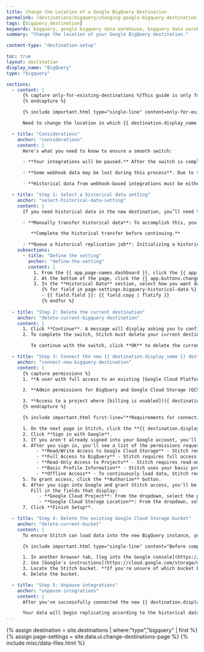 ```yaml
---
title: Change the Location of a Google BigQuery Destination
permalink: /destinations/bigquery/changing-google-bigquery-destination-data-locations
tags: [bigquery_destination]
keywords: bigquery, google bigquery data warehouse, bigquery data warehouse, bigquery etl, etl to bigquery, bigquery destination
summary: "Change the location of your Google BigQuery destination."

content-type: "destination-setup"

toc: true
layout: destination
display_name: "BigQuery"
type: "bigquery"

sections:
  - content: |
      {% capture only-for-existing-destinations %}This guide is only for changing **existing** {{ destination.display_name }} destinations, or those already connected to Stitch. To connect a new {{ destination.display_name }} destination, [refer to these instructions]({{ link.destinations.setup.bigquery | prepend: site.baseurl }}).
      {% endcapture %}

      {% include important.html type="single-line" content=only-for-existing-destinations %}

      Need to change the location in which {{ destination.display_name }} stores your data? Using Stitch's Destination Change feature, you can delete the current destination and connect a new one with the desired data storage location.

  - title: "Considerations"
    anchor: "considerations"
    content: |
      Here's what you need to know to ensure a smooth switch:

      - **Your integrations will be paused.** After the switch is complete, you'll need to manually unpause the integrations you'd like to resume.

      - **Some webhook data may be lost during this process**. Due to their continuous, real-time nature, some webhook data may be lost during the switch.

      - **Historical data from webhook-based integrations must be either manually backfilled or replayed**. Some webhook providers - such as Segment - allow customers on certain plans to ‘replay’ their historical data. This feature varies from provider to provider and may not always be available.

  - title: "Step 1: Select a historical data setting"
    anchor: "select-historical-data-setting"
    content: |
      If you need historical data in the new destination, you’ll need to either manually transfer your historical data or queue a historical replication job.

      - **Manually transfer historical data**: To accomplish this, you can use Google's UI to import the existing datasets into the new {{ destination.display_name }} instance. Ensure that all dataset names remain the same during the transfer, or loading errors may occur.

         **Complete the historical transfer before continuing.**

      - **Queue a historical replication job**: Initializing a historical replication will re-replicate all historical data from your integrations. For SaaS integrations, Stitch will replicate data beginning with the **Start Date** currently in the integration's settings.
    subsections:
      - title: "Define the setting"
        anchor: "define-the-setting"
        content: |
          1. From the {{ app.page-names.dashboard }}, click the {{ app.menu-paths.destination-settings }}.
          2. At the bottom of the page, click the {{ app.buttons.change-destination }} button.
          3. In the **Historical Data** section, select how you want data to be replicated to the new destination: 
             {% for field in page-settings.bigquery-historical-data %}
             - {{ field.field }}: {{ field.copy | flatify }}
             {% endfor %}
  
  - title: "Step 2: Delete the current destination"
    anchor: "delete-current-bigquery-destination"
    content: |
      1. Click **Continue**. A message will display asking you to confirm the removal of the current destination's settings.
      2. To complete the switch, Stitch must delete your current destination configuration. **Note**: This will not delete data in the destination itself - it only clears this destination's settings from Stitch.

         To continue with the switch, click **OK** to delete the current destination settings.

  - title: "Step 3: Connect the new {{ destination.display_name }} destination"
    anchor: "connect-new-bigquery-destination"
    content: |
      {% capture permissions %}
      1. **A user with full access to an existing [Google Cloud Platform (GCP) project within {{ destination.display_name }}]({{ destination.setup-project }}){:target="_blank"}**.

      2. **Admin permissions for BigQuery and Google Cloud Storage (GCS)**. This includes the BigQuery Admin and Storage Admin permissions. Stitch requires these permissions to [create and use a GCS bucket](https://cloud.google.com/storage/docs/access-control/bucket-level-iam){:target="_blank"} to load replicated data into BigQuery.

      3. **Access to a project where [billing is enabled]({{ destination.enable-billing }}){:target="_blank"} and a credit card is attached**. Even if you're using BigQuery's free trial, billing must still be enabled for Stitch to load data.
      {% endcapture %}

      {% include important.html first-line="**Requirements for connecting BigQuery:**" content=permissions %}

      1. On the next page in Stitch, click the **{{ destination.display_name }}** icon.
      2. Click **Sign in with Google**.
      3. If you aren't already signed into your Google account, you'll be prompted for your credentials.
      4. After you sign in, you'll see a list of the permissions requested by Stitch:
           - **Read/Write Access to Google Cloud Storage** - Stitch requires Read/Write access to create and use a GCS bucket to load replicated data into BigQuery.
           - **Full Access to BigQuery** - Stitch requires full access to be able to create datasets and load data into BigQuery.
           - **Read-Only Access to Projects** - Stitch requires read-only access to projects to allow you to select a project to use during the BigQuery setup process.
           - **Basic Profile Information** - Stitch uses your basic profile info to retrieve your user ID.
           - **Offline Access** - To continuously load data, Stitch requires offline access. This allows the authorization token generated during setup process to be used for more than an hour after the initial authentication takes place.
      5. To grant access, click the **Authorize** button.
      6. After you sign into Google and grant Stitch access, you'll be redirected back to Stitch.
         Fill in the fields that display:
            - **Google Cloud Project**: From the dropdown, select the project you want to connect to Stitch.
            - **Google Cloud Storage Location**: From the dropdown, select the new location you want to use.
      7. Click **Finish Setup**.

  - title: "Step 4: Delete the existing Google Cloud Storage bucket"
    anchor: "delete-current-bucket"
    content: |
      To ensure Stitch can load data into the new BigQuery instance, you'll need to delete the Google Cloud Storage (GCS) bucket that's attached to the project.

      {% include important.html type="single-line" content="Before completing this step, verify that all data you want to retain has been transferred. Google permanently deletes objects within buckets, and they cannot be recovered after this process completes." %}

      1. In another browser tab, [log into the Google console](https://console.cloud.google.com/).
      2. Use [Google's instructions](https://cloud.google.com/storage/docs/deleting-buckets) to locate the bucket in Google's UI.
      3. Locate the Stitch bucket. **If you're unsure of which bucket belongs to Stitch**, reach out to Stitch support.
      4. Delete the bucket.

  - title: "Step 5: Unpause integrations"
    anchor: "unpause-integrations"
    content: |
      After you've successfully connected the new {{ destination.display_name }} destination and deleted the original Stitch GCS bucket, un-pause your integrations in Stitch.

      Your data will begin replicating according to the historical data option selected in [Step 1](#select-historical-data-setting).
---
```

{% assign destination = site.destinations | where:"type","bigquery" | first %}
{% assign page-settings = site.data.ui.change-destinations-page %}
{% include misc/data-files.html %}
